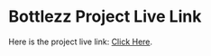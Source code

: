# Bottlezz Project Live Link

Here is the project live link: [Click Here](https://bottlezzz.netlify.app).

